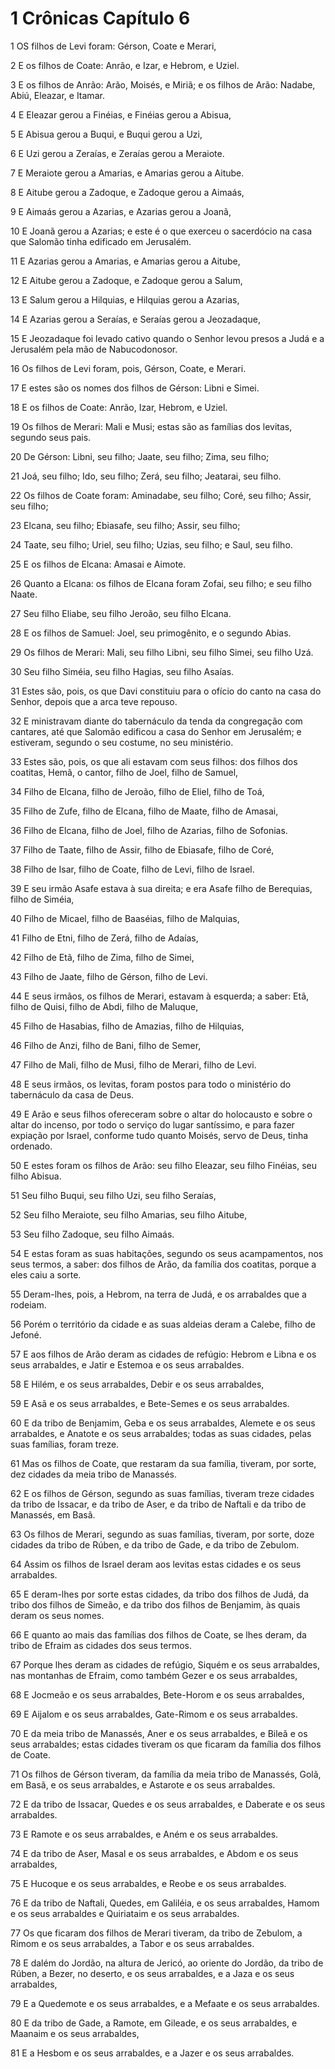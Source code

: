 # 1 Crônicas Capítulo 6

1	OS filhos de Levi foram: Gérson, Coate e Merari,

2	E os filhos de Coate: Anrão, e Izar, e Hebrom, e Uziel.

3	E os filhos de Anrão: Arão, Moisés, e Miriã; e os filhos de Arão: Nadabe, Abiú, Eleazar, e Itamar.

4	E Eleazar gerou a Finéias, e Finéias gerou a Abisua,

5	E Abisua gerou a Buqui, e Buqui gerou a Uzi,

6	E Uzi gerou a Zeraías, e Zeraías gerou a Meraiote.

7	E Meraiote gerou a Amarias, e Amarias gerou a Aitube.

8	E Aitube gerou a Zadoque, e Zadoque gerou a Aimaás,

9	E Aimaás gerou a Azarias, e Azarias gerou a Joanã,

10	E Joanã gerou a Azarias; e este é o que exerceu o sacerdócio na casa que Salomão tinha edificado em Jerusalém.

11	E Azarias gerou a Amarias, e Amarias gerou a Aitube,

12	E Aitube gerou a Zadoque, e Zadoque gerou a Salum,

13	E Salum gerou a Hilquias, e Hilquias gerou a Azarias,

14	E Azarias gerou a Seraías, e Seraías gerou a Jeozadaque,

15	E Jeozadaque foi levado cativo quando o Senhor levou presos a Judá e a Jerusalém pela mão de Nabucodonosor.

16	Os filhos de Levi foram, pois, Gérson, Coate, e Merari.

17	E estes são os nomes dos filhos de Gérson: Libni e Simei.

18	E os filhos de Coate: Anrão, Izar, Hebrom, e Uziel.

19	Os filhos de Merari: Mali e Musi; estas são as famílias dos levitas, segundo seus pais.

20	De Gérson: Libni, seu filho; Jaate, seu filho; Zima, seu filho;

21	Joá, seu filho; Ido, seu filho; Zerá, seu filho; Jeatarai, seu filho.

22	Os filhos de Coate foram: Aminadabe, seu filho; Coré, seu filho; Assir, seu filho;

23	Elcana, seu filho; Ebiasafe, seu filho; Assir, seu filho;

24	Taate, seu filho; Uriel, seu filho; Uzias, seu filho; e Saul, seu filho.

25	E os filhos de Elcana: Amasai e Aimote.

26	Quanto a Elcana: os filhos de Elcana foram Zofai, seu filho; e seu filho Naate.

27	Seu filho Eliabe, seu filho Jeroão, seu filho Elcana.

28	E os filhos de Samuel: Joel, seu primogênito, e o segundo Abias.

29	Os filhos de Merari: Mali, seu filho Libni, seu filho Simei, seu filho Uzá.

30	Seu filho Siméia, seu filho Hagias, seu filho Asaías.

31	Estes são, pois, os que Davi constituiu para o ofício do canto na casa do Senhor, depois que a arca teve repouso.

32	E ministravam diante do tabernáculo da tenda da congregação com cantares, até que Salomão edificou a casa do Senhor em Jerusalém; e estiveram, segundo o seu costume, no seu ministério.

33	Estes são, pois, os que ali estavam com seus filhos: dos filhos dos coatitas, Hemã, o cantor, filho de Joel, filho de Samuel,

34	Filho de Elcana, filho de Jeroão, filho de Eliel, filho de Toá,

35	Filho de Zufe, filho de Elcana, filho de Maate, filho de Amasai,

36	Filho de Elcana, filho de Joel, filho de Azarias, filho de Sofonias.

37	Filho de Taate, filho de Assir, filho de Ebiasafe, filho de Coré,

38	Filho de Isar, filho de Coate, filho de Levi, filho de Israel.

39	E seu irmão Asafe estava à sua direita; e era Asafe filho de Berequias, filho de Siméia,

40	Filho de Micael, filho de Baaséias, filho de Malquias,

41	Filho de Etni, filho de Zerá, filho de Adaías,

42	Filho de Etã, filho de Zima, filho de Simei,

43	Filho de Jaate, filho de Gérson, filho de Levi.

44	E seus irmãos, os filhos de Merari, estavam à esquerda; a saber: Etã, filho de Quisi, filho de Abdi, filho de Maluque,

45	Filho de Hasabias, filho de Amazias, filho de Hilquias,

46	Filho de Anzi, filho de Bani, filho de Semer,

47	Filho de Mali, filho de Musi, filho de Merari, filho de Levi.

48	E seus irmãos, os levitas, foram postos para todo o ministério do tabernáculo da casa de Deus.

49	E Arão e seus filhos ofereceram sobre o altar do holocausto e sobre o altar do incenso, por todo o serviço do lugar santíssimo, e para fazer expiação por Israel, conforme tudo quanto Moisés, servo de Deus, tinha ordenado.

50	E estes foram os filhos de Arão: seu filho Eleazar, seu filho Finéias, seu filho Abisua.

51	Seu filho Buqui, seu filho Uzi, seu filho Seraías,

52	Seu filho Meraiote, seu filho Amarias, seu filho Aitube,

53	Seu filho Zadoque, seu filho Aimaás.

54	E estas foram as suas habitações, segundo os seus acampamentos, nos seus termos, a saber: dos filhos de Arão, da família dos coatitas, porque a eles caiu a sorte.

55	Deram-lhes, pois, a Hebrom, na terra de Judá, e os arrabaldes que a rodeiam.

56	Porém o território da cidade e as suas aldeias deram a Calebe, filho de Jefoné.

57	E aos filhos de Arão deram as cidades de refúgio: Hebrom e Libna e os seus arrabaldes, e Jatir e Estemoa e os seus arrabaldes.

58	E Hilém, e os seus arrabaldes, Debir e os seus arrabaldes,

59	E Asã e os seus arrabaldes, e Bete-Semes e os seus arrabaldes.

60	E da tribo de Benjamim, Geba e os seus arrabaldes, Alemete e os seus arrabaldes, e Anatote e os seus arrabaldes; todas as suas cidades, pelas suas famílias, foram treze.

61	Mas os filhos de Coate, que restaram da sua família, tiveram, por sorte, dez cidades da meia tribo de Manassés.

62	E os filhos de Gérson, segundo as suas famílias, tiveram treze cidades da tribo de Issacar, e da tribo de Aser, e da tribo de Naftali e da tribo de Manassés, em Basã.

63	Os filhos de Merari, segundo as suas famílias, tiveram, por sorte, doze cidades da tribo de Rúben, e da tribo de Gade, e da tribo de Zebulom.

64	Assim os filhos de Israel deram aos levitas estas cidades e os seus arrabaldes.

65	E deram-lhes por sorte estas cidades, da tribo dos filhos de Judá, da tribo dos filhos de Simeão, e da tribo dos filhos de Benjamim, às quais deram os seus nomes.

66	E quanto ao mais das famílias dos filhos de Coate, se lhes deram, da tribo de Efraim as cidades dos seus termos.

67	Porque lhes deram as cidades de refúgio, Siquém e os seus arrabaldes, nas montanhas de Efraim, como também Gezer e os seus arrabaldes,

68	E Jocmeão e os seus arrabaldes, Bete-Horom e os seus arrabaldes,

69	E Aijalom e os seus arrabaldes, Gate-Rimom e os seus arrabaldes.

70	E da meia tribo de Manassés, Aner e os seus arrabaldes, e Bileã e os seus arrabaldes; estas cidades tiveram os que ficaram da família dos filhos de Coate.

71	Os filhos de Gérson tiveram, da família da meia tribo de Manassés, Golã, em Basã, e os seus arrabaldes, e Astarote e os seus arrabaldes.

72	E da tribo de Issacar, Quedes e os seus arrabaldes, e Daberate e os seus arrabaldes.

73	E Ramote e os seus arrabaldes, e Aném e os seus arrabaldes.

74	E da tribo de Aser, Masal e os seus arrabaldes, e Abdom e os seus arrabaldes,

75	E Hucoque e os seus arrabaldes, e Reobe e os seus arrabaldes.

76	E da tribo de Naftali, Quedes, em Galiléia, e os seus arrabaldes, Hamom e os seus arrabaldes e Quiriataim e os seus arrabaldes.

77	Os que ficaram dos filhos de Merari tiveram, da tribo de Zebulom, a Rimom e os seus arrabaldes, a Tabor e os seus arrabaldes.

78	E dalém do Jordão, na altura de Jericó, ao oriente do Jordão, da tribo de Rúben, a Bezer, no deserto, e os seus arrabaldes, e a Jaza e os seus arrabaldes,

79	E a Quedemote e os seus arrabaldes, e a Mefaate e os seus arrabaldes.

80	E da tribo de Gade, a Ramote, em Gileade, e os seus arrabaldes, e Maanaim e os seus arrabaldes,

81	E a Hesbom e os seus arrabaldes, e a Jazer e os seus arrabaldes.

